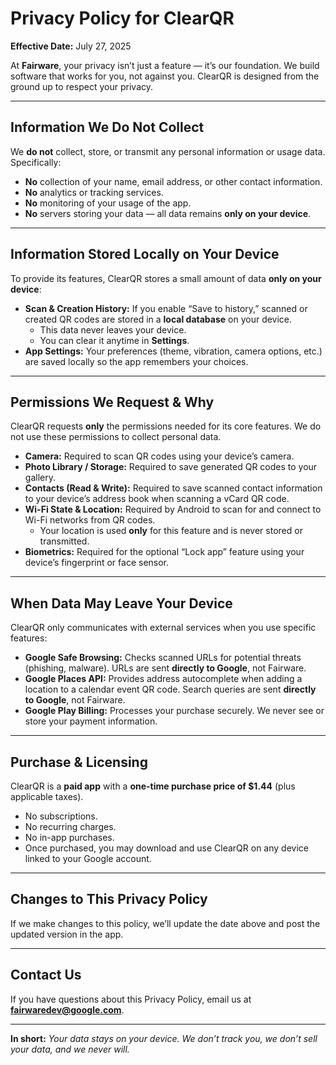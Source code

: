 # Privacy Policy for ClearQR  
**Effective Date:** July 27, 2025  

At **Fairware**, your privacy isn’t just a feature — it’s our foundation. We build software that works for you, not against you. ClearQR is designed from the ground up to respect your privacy.  

---

## Information We Do Not Collect  
We **do not** collect, store, or transmit any personal information or usage data. Specifically:  

- **No** collection of your name, email address, or other contact information.  
- **No** analytics or tracking services.  
- **No** monitoring of your usage of the app.  
- **No** servers storing your data — all data remains **only on your device**.  

---

## Information Stored Locally on Your Device  
To provide its features, ClearQR stores a small amount of data **only on your device**:  

- **Scan & Creation History:** If you enable “Save to history,” scanned or created QR codes are stored in a **local database** on your device.  
  - This data never leaves your device.  
  - You can clear it anytime in **Settings**.  
- **App Settings:** Your preferences (theme, vibration, camera options, etc.) are saved locally so the app remembers your choices.  

---

## Permissions We Request & Why  
ClearQR requests **only** the permissions needed for its core features. We do not use these permissions to collect personal data.  

- **Camera:** Required to scan QR codes using your device’s camera.  
- **Photo Library / Storage:** Required to save generated QR codes to your gallery.  
- **Contacts (Read & Write):** Required to save scanned contact information to your device’s address book when scanning a vCard QR code.  
- **Wi-Fi State & Location:** Required by Android to scan for and connect to Wi-Fi networks from QR codes.  
  - Your location is used **only** for this feature and is never stored or transmitted.  
- **Biometrics:** Required for the optional “Lock app” feature using your device’s fingerprint or face sensor.  

---

## When Data May Leave Your Device  
ClearQR only communicates with external services when you use specific features:  

- **Google Safe Browsing:** Checks scanned URLs for potential threats (phishing, malware). URLs are sent **directly to Google**, not Fairware.  
- **Google Places API:** Provides address autocomplete when adding a location to a calendar event QR code. Search queries are sent **directly to Google**, not Fairware.  
- **Google Play Billing:** Processes your purchase securely. We never see or store your payment information.  

---

## Purchase & Licensing  
ClearQR is a **paid app** with a **one-time purchase price of $1.44** (plus applicable taxes).  

- No subscriptions.  
- No recurring charges.  
- No in-app purchases.  
- Once purchased, you may download and use ClearQR on any device linked to your Google account.  

---

## Changes to This Privacy Policy  
If we make changes to this policy, we’ll update the date above and post the updated version in the app.  

---

## Contact Us  
If you have questions about this Privacy Policy, email us at **fairwaredev@google.com**.  

---

**In short:** *Your data stays on your device. We don’t track you, we don’t sell your data, and we never will.*  
